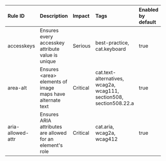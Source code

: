 | Rule ID                             | Description                                                                                                                | Impact             | Tags                                                                             | Enabled by default |
| :---------------------------------- | :------------------------------------------------------------------------------------------------------------------------- | :----------------- | :------------------------------------------------------------------------------- | :----------------- |
| accesskeys                          | Ensures every accesskey attribute value is unique                                                                          | Serious            | best-practice, cat.keyboard                                                      | true               |
| area-alt                            | Ensures &lt;area&gt; elements of image maps have alternate text                                                            | Critical           | cat.text-alternatives, wcag2a, wcag111, section508, section508.22.a              | true               |
| aria-allowed-attr                   | Ensures ARIA attributes are allowed for an element&apos;s role                                                             | Critical           | cat.aria, wcag2a, wcag412                                                        | true               |